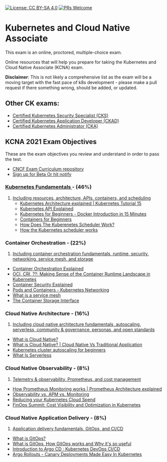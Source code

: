 [![License: CC BY-SA 4.0](https://licensebuttons.net/l/by-sa/4.0/80x15.png)](https://creativecommons.org/licenses/by-sa/4.0/)
[![PRs Welcome](https://img.shields.io/badge/PRs-welcome-brightgreen.svg?style=flat-square)](http://makeapullrequest.com)
 
# Kubernetes and Cloud Native Associate
This exam is an online, proctored, multiple-choice exam.

Online resources that will help you prepare for taking the  Kubernetes and Cloud Native Associate (KCNA) exam.

**Disclaimer**: This is not likely a comprehensive list as the exam will be a moving target with the fast pace of k8s development - please make a pull request if there something wrong, should be added, or updated.
 
## Other CK exams:
- [Certified Kubernetes Security Specialist (CKS)](https://github.com/walidshaari/Certified-Kubernetes-Secuirty-Specialist)
- [Certified Kubernetes Application Developer (CKAD)](https://github.com/dgkanatsios/CKAD-exercises)
- [Certified Kubernetes Administrator (CKA)](https://github.com/walidshaari/Kubernetes-Certified-Administrator)

## KCNA 2021 Exam Objectives

These are the exam objectives you review and understand in order to pass the test.

* [CNCF Exam Curriculum repository ](https://github.com/cncf/curriculum)
* [Sign up for Beta Or hit notify ](https://training.linuxfoundation.org/certification/kubernetes-cloud-native-associate/)
 
### [ Kubernetes Fundamentals ](https://youtu.be/vS-wXo2qbPs) - (46%)
1. [Including resources, architecture, APIs, containers, and scheduling](https://kubernetes.io/docs/reference/access-authn-authz/rbac/)
    - [Kubernetes Architecture explained | Kubernetes Tutorial 15](https://www.youtube.com/watch?v=umXEmn3cMWY)
    - [Kubernetes API Explained](https://www.youtube.com/watch?v=aTFmtac2wCg)
    - [Kubernetes for Beginners - Docker Introduction in 15 Minutes](https://www.youtube.com/watch?v=rmf04ylI2K0)
    - [Containers for Beginners](https://www.youtube.com/watch?v=6gJs0F8V3tM)
    - [How Does The Kuberenetes Scheduler Work?](https://www.youtube.com/watch?v=8WdYk4oTnrw)
    - [How the Kubernetes scheduler works](https://www.youtube.com/watch?v=rDCWxkvPlAw)
  
### Container Orchestration - (22%) 
1. [Including container orchestration fundamentals, runtime, security, networking, service mesh, and storage](https://kubernetes.io/docs/concepts/workloads/controllers/deployment/)
  - [Container Orchestration Explained](https://www.youtube.com/watch?v=kBF6Bvth0zw)
  - [OCI, CRI, ??: Making Sense of the Container Runtime Landscape in Kubernetes](https://www.youtube.com/watch?v=RyXL1zOa8Bw)
  - [Container Security Explained](https://www.youtube.com/watch?v=b_euX_M82uI) 
  - [Pods and Containers - Kubernetes Networking ](https://www.youtube.com/watch?v=5cNrTU6o3Fw)
  - [What is a service mesh](https://www.youtube.com/watch?v=vh1YtWjfcyk)
  - [The Container Storage Interface](https://www.youtube.com/watch?v=MokXcWewixk)

### Cloud Native Architecture - (16%)

1. [Including cloud native architecture fundamentals, autoscaling, serverless, community & governance, personas, and open standards](https://kubernetes.io/docs/concepts/storage/storage-classes/) 
  - [What is Cloud Native?](https://www.youtube.com/watch?v=fp9_ubiKqFU)
  - [What is Cloud Native? | Cloud Native Vs Traditional Application](https://www.youtube.com/watch?v=NoFu_rpM7EQ)
  - [Kubernetes cluster autoscaling for beginners](https://www.youtube.com/watch?v=jM36M39MA3I)
  - [What Is Serverless](https://www.youtube.com/watch?v=Fx3ZGy-mbV4)  
### Cloud Native Observability - (8%)

1. [Telemetry & observability, Prometheus, and cost management](https://kubernetes.io/docs/concepts/cluster-administration/logging/)
 - [How Prometheus Monitoring works | Prometheus Architecture explained](https://www.youtube.com/watch?v=h4Sl21AKiDg) 
 - [Observability vs. APM vs. Monitoring](https://www.youtube.com/watch?v=CAQ_a2-9UOI)
 - [Reducing your Kubernetes Cloud Spend](https://www.youtube.com/watch?v=FhEhi8-Sql4)
 - [FinOps Summit: Cost Visibility and Optimization in Kubernetes](https://www.youtube.com/watch?v=JhJF5AvtshM)

### Cloud Native Application Delivery - (8%)

1. [Application delivery fundamentals, GitOps, and CI/CD](https://kubernetes.io/docs/concepts/cluster-administration/logging/)
 - [What is GitOps?](https://www.youtube.com/watch?v=hLs4fkhcUmE)
 - [What is GitOps, How GitOps works and Why it's so useful](https://www.youtube.com/watch?v=f5EpcWp0THw)
 - [Introduction to Argo CD : Kubernetes DevOps CI/CD](https://www.youtube.com/watch?v=2WSJF7d8dUg)
 - [Argo Rollouts - Canary Deployments Made Easy In Kubernetes](https://www.youtube.com/watch?v=84Ky0aPbHvY) 
 





